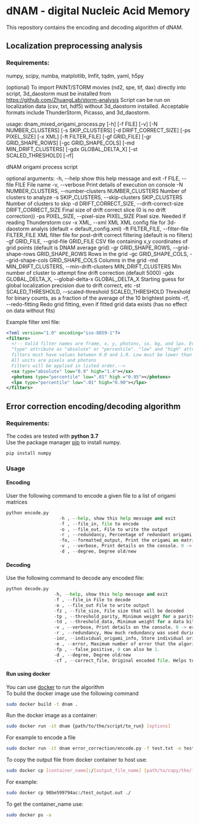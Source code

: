 # dNAM - digital Nucleic Acid Memory
This repository contains the encoding and decoding algorithm of dNAM.

## Localization preprocessing analysis
### Requirements:

numpy, scipy, numba, matplotlib, lmfit, tqdm, yaml, h5py

(optional) To import PAINT/STORM movies (nd2, spe, tif, dax) directly into script, 3d_daostorm must be installed from
https://github.com/ZhuangLab/storm-analysis
Script can be run on localization data (csv, txt, hdf5) without 3d_daostorm installed. Acceptable formats include ThunderStorm, Picasso,
and 3d_daostorm.

usage: dnam_mixed_origami_process.py [-h] [-f FILE] [-v] [-N NUMBER_CLUSTERS]
                                     [-s SKIP_CLUSTERS]
                                     [-d DRIFT_CORRECT_SIZE] [-ps PIXEL_SIZE]
                                     [-x XML] [-ft FILTER_FILE]
                                     [-gf GRID_FILE] [-gr GRID_SHAPE_ROWS]
                                     [-gc GRID_SHAPE_COLS]
                                     [-md MIN_DRIFT_CLUSTERS]
                                     [-gdx GLOBAL_DELTA_X]
                                     [-st SCALED_THRESHOLD] [-rf]

dNAM origami process script

optional arguments:
  -h, --help            show this help message and exit
  -f FILE, --file FILE  File name
  -v, --verbose         Print details of execution on console
  -N NUMBER_CLUSTERS, --number-clusters NUMBER_CLUSTERS
                        Number of clusters to analyze
  -s SKIP_CLUSTERS, --skip-clusters SKIP_CLUSTERS
                        Number of clusters to skip
  -d DRIFT_CORRECT_SIZE, --drift-correct-size DRIFT_CORRECT_SIZE
                        Final size of drift correct slice (0 is no drift
                        correction))
  -ps PIXEL_SIZE, --pixel-size PIXEL_SIZE
                        Pixel size. Needed if reading Thunderstorm csv
  -x XML, --xml XML     XML config file for 3d-daostorm analyis (default =
                        default_config.xml)
  -ft FILTER_FILE, --filter-file FILTER_FILE
                        XML filter file for post-drift correct filtering
                        (default is no filters)
  -gf GRID_FILE, --grid-file GRID_FILE
                        CSV file containing x,y coordinates of grid points
                        (default is DNAM average grid)
  -gr GRID_SHAPE_ROWS, --grid-shape-rows GRID_SHAPE_ROWS
                        Rows in the grid
  -gc GRID_SHAPE_COLS, --grid-shape-cols GRID_SHAPE_COLS
                        Columns in the grid
  -md MIN_DRIFT_CLUSTERS, --min-drift-clusters MIN_DRIFT_CLUSTERS
                        Min number of cluster to attempt fine drift correction
                        (default 5000)
  -gdx GLOBAL_DELTA_X, --global-delta-x GLOBAL_DELTA_X
                        Starting guess for global localization precision due
                        to drift correct, etc
  -st SCALED_THRESHOLD, --scaled-threshold SCALED_THRESHOLD
                        Threshold for binary counts, as a fraction of the
                        average of the 10 brightest points
  -rf, --redo-fitting   Redo grid fitting, even if fitted grid data exists
                        (has no effect on data without fits)

Example filter xml file:
```xml
<?xml version="1.0" encoding="iso-8859-1"?>
<filters>
  <!-- Valid filter names are frame, x, y, photons, sx, bg, and lpx. Every implemented filter must have
  "type" attribute as "absolute" or "percentile". "low" and "high" attributes must be set. Percentile
  filters must have values between 0.0 and 1.0. Low must be lower than high
  All units are pixels and photons
  Filters will be applied in listed order.-->
  <sx type="absolute" low="0.9" high="1.4"></sx>
  <photons type="percentile" low=".01" high ="0.95"></photons>
  <lpx type="percentile" low=".01" high="0.90"></lpx>
</filters>
```


## Error correction encoding/decoding algorithm

### Requirements:
The codes are tested with **python 3.7**  
Use the package manager [pip](https://pip.pypa.io/en/stable/) to install numpy.
```bash
pip install numpy
```

### Usage
#### Encoding
User the following command to encode a given file to a list of origami matrices
```python
python encode.py
                    -h , --help, show this help message and exit
                    -f , --file_in, file to encode
                    -o , --file_out, File to write the output
                    -r , --redundancy, Percentage of redundant origami
                    -fo, --formatted_output, Print the origami as matrix instead of single line
                    -v , --verbose, Print details on the console. 0 -> error. 1->debug, 2->info, 3->warning
                    -d , --degree, Degree old/new
```
#### Decoding
Use the following command to decode any encoded file:
```python
python decode.py
                  -h, --help, show this help message and exit
                  -f , --file_in File to decode
                  -o , --file_out File to write output
                  -fz , --file_size, File size that will be decoded
                  -tp , --threshold_parity, Minimum weight for a parity bit cell to be consider that as an error
                  -td , --threshold_data, Minimum weight for a data bit cell to be consider as an error
                  -v , --verbose, Print details on the console. 0 -> error, 1 -> debug, 2 -> info, 3 -> warning
                  -r , --redundancy, How much redundancy was used during encoding
                  -ior, --individual_origami_info, Store individual origami information
                  -e , --error, Maximum number of error that the algorithm will try to fix
                  -fp , --false_positive, 0 can also be 1.
                  -d , --degree, Degree old/new
                  -cf , --correct_file, Original encoded file. Helps to check the status automatically.
```
#### Run using docker
You can use [docker](https://www.docker.com/) to run the algorithm  
To build the docker image use the following command
```bash
sudo docker build -t dnam .
```
Run the docker image as a container:
```bash
sudo docker run -it dnam {path/to/the/script/to_run} [options]
```
For example to encode a file
```bash
sudo docker run -it dnam error_correction/encode.py -f test.txt -o test_output.out
```
To copy the output file from docker container to host use:
```bash
sudo docker cp [container_name]:/[output_file_name] [path/to/copy/the/file]
```
For example:
```bash
sudo docker cp 98be599794ac:/test_output.out ./
```
To get the container_name use:
```bash
sudo docker ps -a
```
